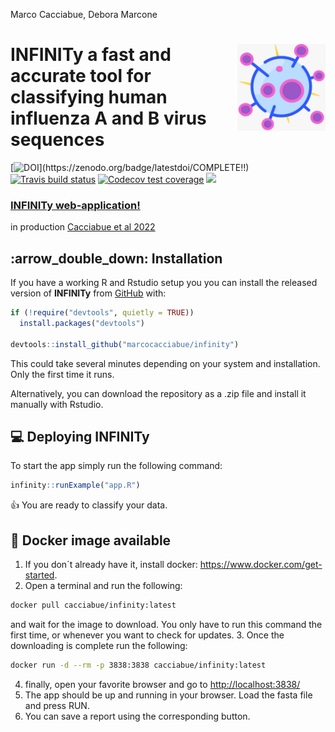 Marco Cacciabue, Debora Marcone

<!-- README.md is generated from README.Rmd. Please edit that file -->

# **INFINITy** <img src='man/figures/logo.jpg' align="right" height="139" /> a fast and accurate tool for classifying human influenza A and B virus sequences

<!-- badges: start -->

[![DOI](https://zenodo.org/badge/COMPLETE!!)](https://zenodo.org/badge/latestdoi/COMPLETE!!)
[![Travis build
status](https://travis-ci.com/marcocacciabue/infinity.svg?branch=master)](https://travis-ci.com/marcocacciabue/infinity)
[![Codecov test
coverage](https://codecov.io/gh/marcocacciabue/infinity/branch/master/graph/badge.svg)](https://codecov.io/gh/marcocacciabue/infinity?branch=master)
[![](https://img.shields.io/badge/lifecycle-stable-brightgreen.svg)](https://www.tidyverse.org/lifecycle/#stable)
<!-- badges: end -->

### [INFINITy web-application!](https://cacciabue.shinyapps.io/infinit/)

in production [Cacciabue et al 2022](https://www.biorxiv.org/)

## :arrow\_double\_down: Installation

If you have a working R and Rstudio setup you you can install the
released version of **INFINITy** from [GitHub](https://github.com/)
with:

``` r
if (!require("devtools", quietly = TRUE))
  install.packages("devtools")
  
devtools::install_github("marcocacciabue/infinity")
```

This could take several minutes depending on your system and
installation. Only the first time it runs.

Alternatively, you can download the repository as a .zip file and
install it manually with Rstudio.

## :computer: Deploying **INFINITy**

To start the app simply run the following command:

``` r
infinity::runExample("app.R")
```

:+1: You are ready to classify your data.

## :whale: Docker image available

1.  If you don´t already have it, install docker:
    <https://www.docker.com/get-started>.
2.  Open a terminal and run the following:

``` bash
docker pull cacciabue/infinity:latest
```

and wait for the image to download. You only have to run this command
the first time, or whenever you want to check for updates. 3. Once the
downloading is complete run the following:

``` bash
docker run -d --rm -p 3838:3838 cacciabue/infinity:latest
```

4.  finally, open your favorite browser and go to
    <http://localhost:3838/>
5.  The app should be up and running in your browser. Load the fasta
    file and press RUN.
6.  You can save a report using the corresponding button.
